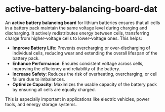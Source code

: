 
# active-battery-balancing-board-dat

An **active battery balancing board** for lithium batteries ensures that all cells in a battery pack maintain the same voltage level during charging and discharging. It actively redistributes energy between cells, transferring charge from higher-voltage cells to lower-voltage ones. This helps:

- **Improve Battery Life**: Prevents overcharging or over-discharging of individual cells, reducing wear and extending the overall lifespan of the battery pack.
- **Enhance Performance**: Ensures consistent voltage across cells, improving the efficiency and reliability of the battery.
- **Increase Safety**: Reduces the risk of overheating, overcharging, or cell failure due to imbalances.
- **Optimize Capacity**: Maximizes the usable capacity of the battery pack by ensuring all cells are equally charged.

This is especially important in applications like electric vehicles, power tools, and energy storage systems.